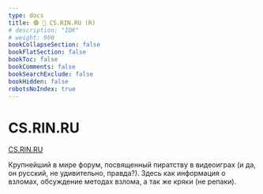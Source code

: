 ```yaml
---
type: docs
title: 🟢 🐐 CS.RIN.RU (R)
# description: "IDK"
# weight: 900
bookCollapseSection: false
bookFlatSection: false
bookToc: false
bookComments: false
bookSearchExclude: false
bookHidden: false
robotsNoIndex: true
---
```


# CS.RIN.RU

[CS.RIN.RU](https://cs.rin.ru/?nt)

Крупнейший в мире форум, посвященный пиратству в видеоиграх (и да, он русский, не удивительно, правда?). Здесь как информация о взломах, обсуждение методах взлома, а так же кряки (не репаки).
